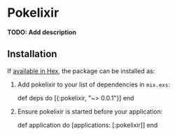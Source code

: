 # Pokelixir

**TODO: Add description**

## Installation

If [available in Hex](https://hex.pm/docs/publish), the package can be installed as:

  1. Add pokelixir to your list of dependencies in `mix.exs`:

        def deps do
          [{:pokelixir, "~> 0.0.1"}]
        end

  2. Ensure pokelixir is started before your application:

        def application do
          [applications: [:pokelixir]]
        end
